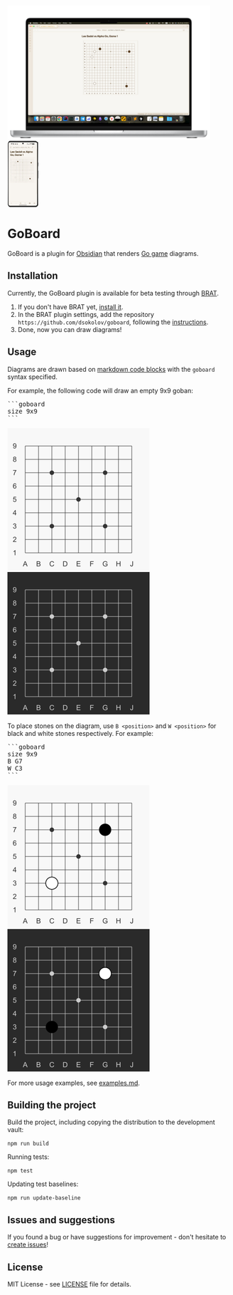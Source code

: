 <img src="docs/images/macbook_pro_16.png" alt="Obsidian GoBoard Macbook" height="300" /> <img src="docs/images/google_pixel_8.png" alt="Obsidian GoBoard Google Pixel 8" height="150" />

# GoBoard

GoBoard is a plugin for [Obsidian](https://obsidian.md/) that renders [Go game](https://en.wikipedia.org/wiki/Go_(game)) diagrams.

## Installation

Currently, the GoBoard plugin is available for beta testing through [BRAT](https://github.com/TfTHacker/obsidian42-brat).

1. If you don't have BRAT yet, [install it](https://obsidian.md/plugins?search=BRAT).
1. In the BRAT plugin settings, add the repository `https://github.com/dsokolov/goboard`, following the [instructions](https://github.com/TfTHacker/obsidian42-brat).
1. Done, now you can draw diagrams!

## Usage

Diagrams are drawn based on [markdown code blocks](https://www.codecademy.com/resources/docs/markdown/code-blocks) with the `goboard` syntax specified.

For example, the following code will draw an empty 9x9 goban:

<pre>
```goboard
size 9x9
```
</pre>

![Empty 9x9 goban (light theme)](docs/images/empty-board-9x9-light.png) ![Empty 9x9 goban (dark theme)](docs/images/empty-board-9x9-dark.png)

To place stones on the diagram, use `B <position>` and `W <position>` for black and white stones respectively. For example:

<pre>
```goboard
size 9x9
B G7
W C3
```
</pre>

![First two moves on 9x9 goban (light theme)](docs/images/moves-first-two-light.png) ![First two moves on 9x9 goban (dark theme)](docs/images/moves-first-two-dark.png)

For more usage examples, see [examples.md](docs/examples.md).

## Building the project

Build the project, including copying the distribution to the development vault:

```
npm run build
```

Running tests:

```
npm test
```

Updating test baselines:

```
npm run update-baseline
```

## Issues and suggestions

If you found a bug or have suggestions for improvement - don't hesitate to [create issues](https://github.com/dsokolov/goboard/issues)!

## License

MIT License - see [LICENSE](LICENSE) file for details.
